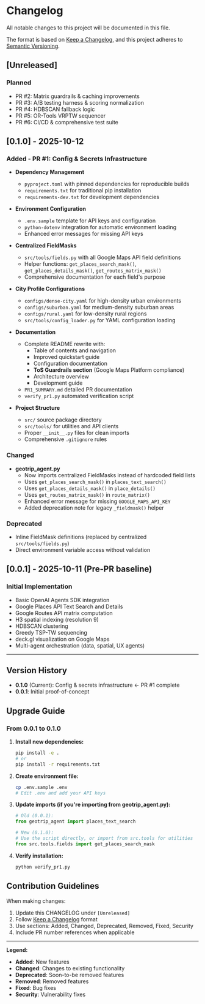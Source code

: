 # Changelog

All notable changes to this project will be documented in this file.

The format is based on [Keep a Changelog](https://keepachangelog.com/en/1.0.0/),
and this project adheres to [Semantic Versioning](https://semver.org/spec/v2.0.0.html).

## [Unreleased]

### Planned
- PR #2: Matrix guardrails & caching improvements
- PR #3: A/B testing harness & scoring normalization
- PR #4: HDBSCAN fallback logic
- PR #5: OR-Tools VRPTW sequencer
- PR #6: CI/CD & comprehensive test suite

## [0.1.0] - 2025-10-12

### Added - PR #1: Config & Secrets Infrastructure
- **Dependency Management**
  - `pyproject.toml` with pinned dependencies for reproducible builds
  - `requirements.txt` for traditional pip installation
  - `requirements-dev.txt` for development dependencies
  
- **Environment Configuration**
  - `.env.sample` template for API keys and configuration
  - `python-dotenv` integration for automatic environment loading
  - Enhanced error messages for missing API keys
  
- **Centralized FieldMasks**
  - `src/tools/fields.py` with all Google Maps API field definitions
  - Helper functions: `get_places_search_mask()`, `get_places_details_mask()`, `get_routes_matrix_mask()`
  - Comprehensive documentation for each field's purpose
  
- **City Profile Configurations**
  - `configs/dense-city.yaml` for high-density urban environments
  - `configs/suburban.yaml` for medium-density suburban areas
  - `configs/rural.yaml` for low-density rural regions
  - `src/tools/config_loader.py` for YAML configuration loading
  
- **Documentation**
  - Complete README rewrite with:
    - Table of contents and navigation
    - Improved quickstart guide
    - Configuration documentation
    - **ToS Guardrails section** (Google Maps Platform compliance)
    - Architecture overview
    - Development guide
  - `PR1_SUMMARY.md` detailed PR documentation
  - `verify_pr1.py` automated verification script
  
- **Project Structure**
  - `src/` source package directory
  - `src/tools/` for utilities and API clients
  - Proper `__init__.py` files for clean imports
  - Comprehensive `.gitignore` rules

### Changed
- **geotrip_agent.py**
  - Now imports centralized FieldMasks instead of hardcoded field lists
  - Uses `get_places_search_mask()` in `places_text_search()`
  - Uses `get_places_details_mask()` in `place_details()`
  - Uses `get_routes_matrix_mask()` in `route_matrix()`
  - Enhanced error message for missing `GOOGLE_MAPS_API_KEY`
  - Added deprecation note for legacy `_fieldmask()` helper

### Deprecated
- Inline FieldMask definitions (replaced by centralized `src/tools/fields.py`)
- Direct environment variable access without validation

## [0.0.1] - 2025-10-11 (Pre-PR baseline)

### Initial Implementation
- Basic OpenAI Agents SDK integration
- Google Places API Text Search and Details
- Google Routes API matrix computation
- H3 spatial indexing (resolution 9)
- HDBSCAN clustering
- Greedy TSP-TW sequencing
- deck.gl visualization on Google Maps
- Multi-agent orchestration (data, spatial, UX agents)

---

## Version History

- **0.1.0** (Current): Config & secrets infrastructure ← PR #1 complete
- **0.0.1**: Initial proof-of-concept

## Upgrade Guide

### From 0.0.1 to 0.1.0

1. **Install new dependencies:**
   ```bash
   pip install -e .
   # or
   pip install -r requirements.txt
   ```

2. **Create environment file:**
   ```bash
   cp .env.sample .env
   # Edit .env and add your API keys
   ```

3. **Update imports (if you're importing from geotrip_agent.py):**
   ```python
   # Old (0.0.1):
   from geotrip_agent import places_text_search
   
   # New (0.1.0):
   # Use the script directly, or import from src.tools for utilities
   from src.tools.fields import get_places_search_mask
   ```

4. **Verify installation:**
   ```bash
   python verify_pr1.py
   ```

## Contribution Guidelines

When making changes:
1. Update this CHANGELOG under `[Unreleased]`
2. Follow [Keep a Changelog](https://keepachangelog.com/en/1.0.0/) format
3. Use sections: Added, Changed, Deprecated, Removed, Fixed, Security
4. Include PR number references when applicable

---

**Legend:**
- **Added**: New features
- **Changed**: Changes to existing functionality
- **Deprecated**: Soon-to-be removed features
- **Removed**: Removed features
- **Fixed**: Bug fixes
- **Security**: Vulnerability fixes
